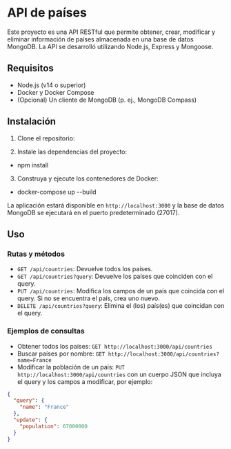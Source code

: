 # API de países

Este proyecto es una API RESTful que permite obtener, crear, modificar y eliminar información de países almacenada en una base de datos MongoDB. La API se desarrolló utilizando Node.js, Express y Mongoose.

## Requisitos

- Node.js (v14 o superior)
- Docker y Docker Compose
- (Opcional) Un cliente de MongoDB (p. ej., MongoDB Compass)

## Instalación

1. Clone el repositorio:

2. Instale las dependencias del proyecto:
  - npm install
3. Construya y ejecute los contenedores de Docker:
  - docker-compose up --build


La aplicación estará disponible en `http://localhost:3000` y la base de datos MongoDB se ejecutará en el puerto predeterminado (27017).

## Uso

### Rutas y métodos

- `GET /api/countries`: Devuelve todos los países.
- `GET /api/countries?query`: Devuelve los países que coinciden con el query.
- `PUT /api/countries`: Modifica los campos de un país que coincida con el query. Si no se encuentra el país, crea uno nuevo.
- `DELETE /api/countries?query`: Elimina el (los) país(es) que coincidan con el query.

### Ejemplos de consultas

- Obtener todos los países: `GET http://localhost:3000/api/countries`
- Buscar países por nombre: `GET http://localhost:3000/api/countries?name=France`
- Modificar la población de un país: `PUT http://localhost:3000/api/countries` con un cuerpo JSON que incluya el query y los campos a modificar, por ejemplo:

```json
{
  "query": {
    "name": "France"
  },
  "update": {
    "population": 67000000
  }
}

